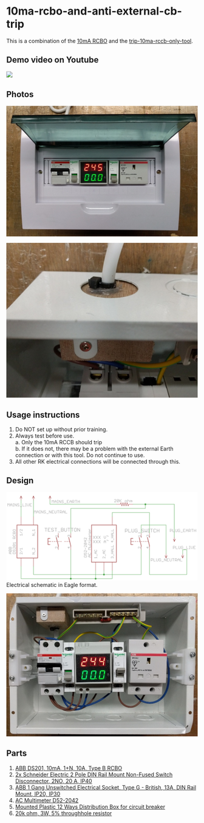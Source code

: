 # 10ma-rcbo-and-anti-external-cb-trip

This is a combination of the [10mA RCBO](../10ma-rcbo) and the [trip-10ma-rccb-only-tool](../trip-10ma-rccb-only-tool/).

## Demo video on Youtube
[![](http://img.youtube.com/vi/h-DokWP5Kic/0.jpg)](http://www.youtube.com/watch?v=h-DokWP5Kic)

## Photos
![Screen](images/10ma-rcbo-and-anti-external-cb-trip-front-open.jpg)

![Screen](images/10ma-rcbo-and-anti-external-cb-trip-spacer.jpg)

## Usage instructions

1) Do NOT set up without prior training.  
2) Always test before use.   
  a. Only the 10mA RCCB should trip  
  b. If it does not, there may be a problem with the external Earth connection or with this tool. Do not continue to use.
3) All other RK electrical connections will be connected through this.

## Design
![Screen](10ma-rcbo-and-anti-external-cb-trip.png)
Electrical schematic in Eagle format.

![Screen](images/10ma-rcbo-and-anti-external-cb-trip-internal.jpg)

## Parts
1. [ABB DS201, 10mA, 1+N, 10A, Type B RCBO](https://sg.rs-online.com/web/p/rcbos/7674049/)
2. [2x Schneider Electric 2 Pole DIN Rail Mount Non-Fused Switch Disconnector, 2NO, 20 A, IP40](https://sg.rs-online.com/web/p/non-fused-switch-disconnectors/7907434/)
3. [ABB 1 Gang Unswitched Electrical Socket, Type G - British, 13A, DIN Rail Mount, IP20, IP30](https://sg.rs-online.com/web/p/electrical-sockets/8294571/)
4. [AC Multimeter D52-2042](http://www.aliexpress.com/item/DIN-RAIL-Dual-led-display-Red-green-AC80-300V-AC0-1-99-9A-Digital-voltmeter-ammeter/32304010220.html)
5. [ Mounted Plastic 12 Ways Distribution Box for circuit breaker](http://www.aliexpress.com/item/Conceal-Mounted-Plastic-6-Way-Distribution-Box-Lighting-Box-suit-for-home-Hotel-Office/32327993352.html)
6. [20k ohm, 3W, 5% throughhole resistor](http://sg.element14.com/vishay-bc-components/pr03000202002jac00/metal-film-resistor-20-kohm-3/dp/1755172)

